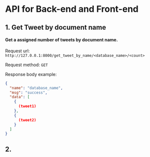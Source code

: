 # API for Back-end and Front-end
## 1. Get Tweet by document name
#### Get a assigned number of tweets by document name.

Request url: ```http://127.0.0.1:8000/get_tweet_by_name/<database_name>/<count>```

Request method: ```GET```

Response body example:
```json
{
  "name": "database_name",
  "msg": "success",
  "data": [
    {
      (tweet1)
    },
    {
      (tweet2)
    }
  ]
}
```

## 2.